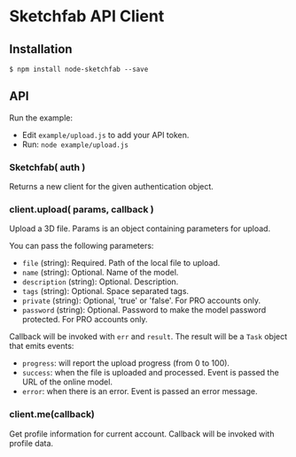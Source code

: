 # Sketchfab API Client

## Installation

```
$ npm install node-sketchfab --save
```

## API

Run the example:
* Edit `example/upload.js` to add your API token.
* Run: `node example/upload.js`

### Sketchfab( auth )

Returns a new client for the given authentication object.

### client.upload( params, callback )

Upload a 3D file. Params is an object containing parameters for upload.

You can pass the following parameters:

* `file` (string): Required. Path of the local file to upload.
* `name` (string): Optional. Name of the model.
* `description` (string): Optional. Description.
* `tags` (string): Optional. Space separated tags.
* `private` (string): Optional, 'true' or 'false'. For PRO accounts only.
* `password` (string): Optional. Password to make the model password protected. For PRO accounts only.

Callback will be invoked with `err` and `result`.
The result will be a `Task` object that emits events:
* `progress`: will report the upload progress (from 0 to 100).
* `success`: when the file is uploaded and processed. Event is passed the URL of the online model.
* `error`: when there is an error. Event is passed an error message.

### client.me(callback)

Get profile information for current account.
Callback will be invoked with profile data.
